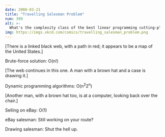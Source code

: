 ```yaml
---
date: 2008-03-21
title: "Travelling Salesman Problem"
num: 399
alt: >-
  What's the complexity class of the best linear programming cutting-plane techniques? I couldn't find it anywhere. Man, the Garfield guy doesn't have these problems...
img: https://imgs.xkcd.com/comics/travelling_salesman_problem.png
---
```

[There is a linked black web, with a path in red; it appears to be a map of the United States.]

Brute-force solution: O(n!)

[The web continues in this one. A man with a brown hat and a case is drawing it.]

Dynamic programming algorithms: O(n<sup>2</sup>2<sup>n</sup>)

[Another man, with a brown hat too, is at a computer, looking back over the chair.]

Selling on eBay: O(1)

eBay salesman: Still working on your route?

Drawing salesman: Shut the hell up.